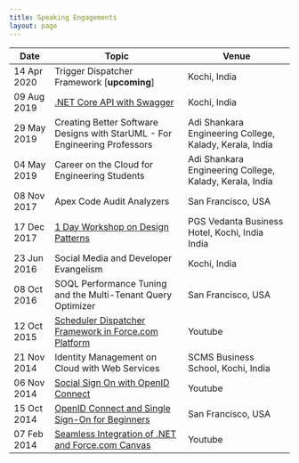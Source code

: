 ```yaml
---
title: Speaking Engagements
layout: page
---
```


| Date        | Topic                                                                                               | Venue                                                   |
| ----------- | --------------------------------------------------------------------------------------------------- | ------------------------------------------------------- |
| 14 Apr 2020 | Trigger Dispatcher Framework [**upcoming**]                                                         | Kochi, India                                            |
| 09 Aug 2019 | [.NET Core API with Swagger](/asp-net-core-2-2-web-api-with-swagger/)                               | Kochi, India                                            |
| 29 May 2019 | Creating Better Software Designs with StarUML - For Engineering Professors                          | Adi Shankara Engineering College, Kalady, Kerala, India |
| 04 May 2019 | Career on the Cloud for Engineering Students                                                        | Adi Shankara Engineering College, Kalady, Kerala, India |
| 08 Nov 2017 | Apex Code Audit Analyzers                                                                           | San Francisco, USA                                      |
| 17 Dec 2017 | [1 Day Workshop on Design Patterns](/speaking-techwizz17-design-patterns/)                          | PGS Vedanta Business Hotel, Kochi, India India          |
| 23 Jun 2016 | Social Media and Developer Evangelism                                                               | Kochi, India                                            |
| 08 Oct 2016 | SOQL Performance Tuning and the Multi-Tenant Query Optimizer                                        | San Francisco, USA                                      |
| 12 Oct 2015 | [Scheduler Dispatcher Framework in Force.com Platform](https://www.youtube.com/watch?v=p94nNPIf1JA) | Youtube                                                 |
| 21 Nov 2014 | Identity Management on Cloud with Web Services                                                      | SCMS Business School, Kochi, India                      |
| 06 Nov 2014 | [Social Sign On with OpenID Connect](https://www.youtube.com/watch?v=TfIFdkk-ZDk)                   | Youtube                                                 |
| 15 Oct 2014 | [OpenID Connect and Single Sign-On for Beginners](https://www.youtube.com/watch?v=T1fpulzHYcs)      | San Francisco, USA                                      |
| 07 Feb 2014 | [Seamless Integration of .NET and Force.com Canvas](https://www.youtube.com/watch?v=asx2zfOcsPM)    | Youtube                                                 |
